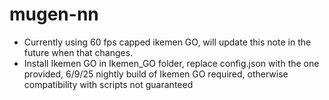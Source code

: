 # mugen-nn
- Currently using 60 fps capped ikemen GO, will update this note in the future when that changes.
- Install Ikemen GO in Ikemen_GO folder, replace config.json with the one provided, 6/9/25 nightly build of Ikemen GO required, otherwise compatibility with scripts not guaranteed 